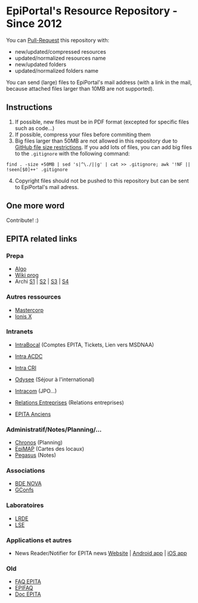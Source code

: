 # EpiPortal's Resource Repository - Since 2012

You can [Pull-Request](https://help.github.com/articles/creating-a-pull-request/) this repository with:
* new/updated/compressed resources
* updated/normalized resources name
* new/updated folders
* updated/normalized folders name

You can send (large) files to EpiPortal's mail address (with a link in the mail, because attached files larger than 10MB are not supported).

## Instructions

1. If possible, new files must be in PDF format (excepted for specific files such as code...)
2. If possible, compress your files before commiting them
3. Big files larger than 50MB are not allowed in this repository due to [GitHub file size restrictions](https://help.github.com/articles/working-with-large-files/). If you add lots of files, you can add big files to the `.gitignore` with the following command:

```
find . -size +50MB | sed 's|^\./||g' | cat >> .gitignore; awk '!NF || !seen[$0]++' .gitignore
```

4. Copyright files should not be pushed to this repository but can be sent to EpiPortal's mail adress. 

## One more word

Contribute! :)



## EPITA related links

### Prepa

* [Algo](https://algo-td.infoprepa.epita.fr/)
* [Wiki prog](https://wiki-prog.infoprepa.epita.fr/index.php/EPITA:Programmation)
* Archi [S1](http://debug-pro.com/epita/s1/en/) | [S2](http://debug-pro.com/epita/s2/en/) | [S3](http://debug-pro.com/epita/s3/en/) | [S4](http://debug-pro.com/epita/s4/en/)

### Autres ressources

* [Mastercorp](http://mastercorp.epita.eu)
* [Ionis X](https://ionisx.com/)

### Intranets

* [IntraBocal](https://console.bocal.org/#/) (Comptes EPITA, Tickets, Lien vers MSDNAA)
* [Intra ACDC](https://acdc.cri.epita.net/)
* [Intra CRI](https://intra.cri.epita.net/)
* [Odysee](http://odyssee.epita.fr/) (Séjour à l'international)
* [Intracom](http://intracom.epita.fr/) (JPO...)
* [Relations Entreprises](https://epita.net/) (Relations entreprises)

* [EPITA Anciens](http://www.epita-anciens.fr/)


### Administratif/Notes/Planning/...

* [Chronos](http://chronos.epita.net) (Planning)
* [EpiMAP](http://map.epita.eu/) (Cartes des locaux)
* [Pegasus](https://prepa-epita.helvetius.net/pegasus) (Notes)

### Associations

* [BDE NOVA](https://bde-epita.fr/)
* [GConfs](https://gconfs.fr/)


### Laboratoires

* [LRDE](https://www.lrde.epita.fr)
* [LSE](https://lse.epita.fr/)


### Applications et autres

* News Reader/Notifier for EPITA news [Website](https://ng-notifier.42portal.com/) | [Android app](https://play.google.com/store/apps/details?id=com.bertet.francois.epinotifier&hl=en_US) | [iOS app](https://itunes.apple.com/us/app/epireader/id1244757421?mt=8&ign-mpt=uo%3D4)


### Old

* [FAQ EPITA](https://faq.epita.eu/)
* [EPIFAQ](http://www.zorinaq.com/epifaq/epifaq-1.1.3-2003-01-09.html)
* [Doc EPITA](http://canartichaut.kawie.fr/epita/)
